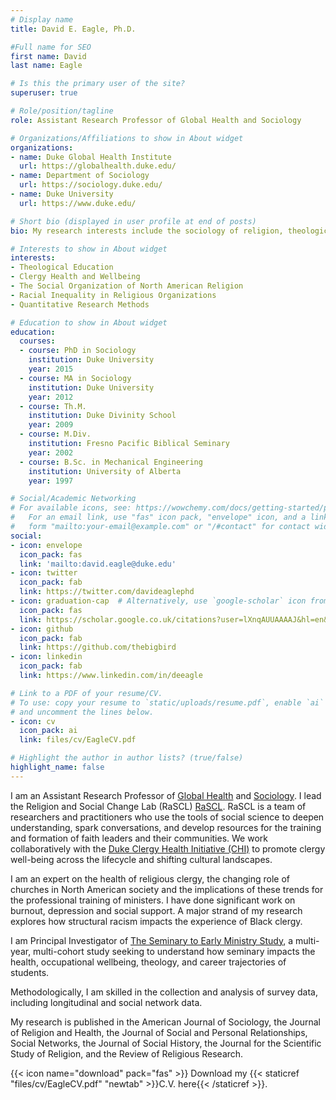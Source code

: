 ```yaml
---
# Display name
title: David E. Eagle, Ph.D.

#Full name for SEO
first name: David
last name: Eagle

# Is this the primary user of the site?
superuser: true

# Role/position/tagline
role: Assistant Research Professor of Global Health and Sociology

# Organizations/Affiliations to show in About widget
organizations:
- name: Duke Global Health Institute
  url: https://globalhealth.duke.edu/
- name: Department of Sociology
  url: https://sociology.duke.edu/
- name: Duke University
  url: https://www.duke.edu/

# Short bio (displayed in user profile at end of posts)
bio: My research interests include the sociology of religion, theological education, and racial inequality.

# Interests to show in About widget
interests:
- Theological Education
- Clergy Health and Wellbeing
- The Social Organization of North American Religion
- Racial Inequality in Religious Organizations
- Quantitative Research Methods

# Education to show in About widget
education:
  courses:
  - course: PhD in Sociology
    institution: Duke University
    year: 2015
  - course: MA in Sociology
    institution: Duke University
    year: 2012
  - course: Th.M.
    institution: Duke Divinity School
    year: 2009
  - course: M.Div.
    institution: Fresno Pacific Biblical Seminary
    year: 2002
  - course: B.Sc. in Mechanical Engineering
    institution: University of Alberta
    year: 1997

# Social/Academic Networking
# For available icons, see: https://wowchemy.com/docs/getting-started/page-builder/#icons
#   For an email link, use "fas" icon pack, "envelope" icon, and a link in the
#   form "mailto:your-email@example.com" or "/#contact" for contact widget.
social:
- icon: envelope
  icon_pack: fas
  link: 'mailto:david.eagle@duke.edu'
- icon: twitter
  icon_pack: fab
  link: https://twitter.com/davideaglephd
- icon: graduation-cap  # Alternatively, use `google-scholar` icon from `ai` icon pack
  icon_pack: fas
  link: https://scholar.google.co.uk/citations?user=lXnqAUUAAAAJ&hl=en&oi=ao
- icon: github
  icon_pack: fab
  link: https://github.com/thebigbird
- icon: linkedin
  icon_pack: fab
  link: https://www.linkedin.com/in/deeagle

# Link to a PDF of your resume/CV.
# To use: copy your resume to `static/uploads/resume.pdf`, enable `ai` icons in `params.toml`, 
# and uncomment the lines below.
- icon: cv
  icon_pack: ai
  link: files/cv/EagleCV.pdf

# Highlight the author in author lists? (true/false)
highlight_name: false
---
```


I am an Assistant Research Professor of [Global Health](http://globalhealth.duke.edu) and [Sociology](http://sociology.duke.edu). I lead the Religion and Social Change Lab (RaSCL) [RaSCL](http://https://clergyreligionresearch.duke.edu/religion-social-change-lab-rascl/). RaSCL is a team of researchers and practitioners who use the tools of social science to deepen understanding, spark conversations, and develop resources for the training and formation of faith leaders and their communities. We work collaboratively with the [Duke Clergy Health Initiative (CHI)](https://clergyreligionresearch.duke.edu/clergy-health-initiative-chi/) to promote clergy well-being across the lifecycle and shifting cultural landscapes.

I am an expert on the health of religious clergy, the changing role of churches in North American society and the implications of these trends for the professional training of ministers. I have done significant work on burnout, depression and social support. A major strand of my research explores how structural racism impacts the experience of Black clergy.

I am Principal Investigator of [The Seminary to Early Ministry Study](http://semstudy.org), a multi-year, multi-cohort study seeking to understand how seminary impacts the health, occupational wellbeing, theology, and career trajectories of students.

Methodologically, I am skilled in the collection and analysis of survey data, including longitudinal and social network data.

My research is published in the American Journal of Sociology, the Journal of Religion and Health, the Journal of Social and Personal Relationships, Social Networks, the Journal of Social History, the Journal for the Scientific Study of Religion, and the Review of Religious Research.

{{< icon name="download" pack="fas" >}} Download my {{< staticref "files/cv/EagleCV.pdf" "newtab" >}}C.V. here{{< /staticref >}}.
